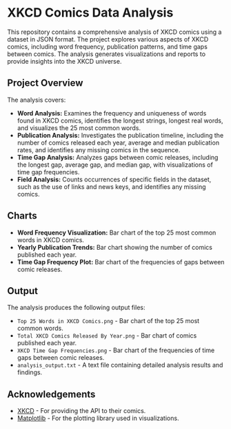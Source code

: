 # XKCD Comics Data Analysis

This repository contains a comprehensive analysis of XKCD comics using a dataset in JSON format. The project explores various aspects of XKCD comics, including word frequency, publication patterns, and time gaps between comics. The analysis generates visualizations and reports to provide insights into the XKCD universe.

## **Project Overview**

The analysis covers:

- **Word Analysis:** Examines the frequency and uniqueness of words found in XKCD comics, identifies the longest strings, longest real words, and visualizes the 25 most common words.
- **Publication Analysis:** Investigates the publication timeline, including the number of comics released each year, average and median publication rates, and identifies any missing comics in the sequence.
- **Time Gap Analysis:** Analyzes gaps between comic releases, including the longest gap, average gap, and median gap, with visualizations of time gap frequencies.
- **Field Analysis:** Counts occurrences of specific fields in the dataset, such as the use of links and news keys, and identifies any missing comics.

## **Charts**

- **Word Frequency Visualization:** Bar chart of the top 25 most common words in XKCD comics.
- **Yearly Publication Trends:** Bar chart showing the number of comics published each year.
- **Time Gap Frequency Plot:** Bar chart of the frequencies of gaps between comic releases.

## **Output**

The analysis produces the following output files:

- `Top 25 Words in XKCD Comics.png` - Bar chart of the top 25 most common words.
- `Total XKCD Comics Released By Year.png` - Bar chart of comics published each year.
- `XKCD Time Gap Frequencies.png` - Bar chart of the frequencies of time gaps between comic releases.
- `analysis_output.txt` - A text file containing detailed analysis results and findings.

## **Acknowledgements**

- [XKCD](https://xkcd.com/info.0.json) - For providing the API to their comics.
- [Matplotlib](https://matplotlib.org/) - For the plotting library used in visualizations.
